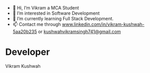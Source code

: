 - 👋 Hi, I’m Vikram a MCA Student
- 👀 I’m interested in Software Development
- 🌱 I’m currently learning Full Stack Development.
- 📫 Contact me through www.linkedin.com/in/vikram-kushwah-5aa20b235 or kushwahvikramsingh741@gmail.com

<!---
Vikram741537/Vikram741537 is a ✨ special ✨ repository because its `README.md` (this file) appears on your GitHub profile.
You can click the Preview link to take a look at your changes.
--->

# Developer
Vikram Kushwah